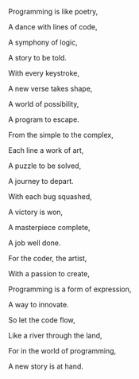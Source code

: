 Programming is like poetry,

A dance with lines of code,

A symphony of logic,

A story to be told.


With every keystroke,

A new verse takes shape,

A world of possibility,

A program to escape.

From the simple to the complex,

Each line a work of art,

A puzzle to be solved,

A journey to depart.

With each bug squashed,

A victory is won,

A masterpiece complete,

A job well done.

For the coder, the artist,

With a passion to create,

Programming is a form of expression,

A way to innovate.

So let the code flow,

Like a river through the land,

For in the world of programming,

A new story is at hand.